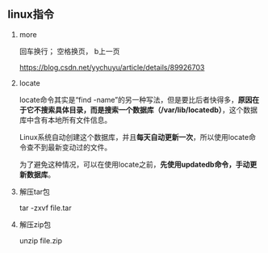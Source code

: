 ## linux指令

1. more 

   回车换行；  空格换页， b上一页

   https://blog.csdn.net/yychuyu/article/details/89926703
   
2. locate

   locate命令其实是“find -name”的另一种写法，但是要比后者快得多，**原因在于它不搜索具体目录，而是搜索一个数据库（/var/lib/locatedb）**，这个数据库中含有本地所有文件信息。

   Linux系统自动创建这个数据库，并且**每天自动更新一次**，所以使用locate命令查不到最新变动过的文件。

   为了避免这种情况，可以在使用locate之前，**先使用updatedb命令，手动更新数据库**。

3. 解压tar包

   tar -zxvf  file.tar

4. 解压zip包

   unzip file.zip